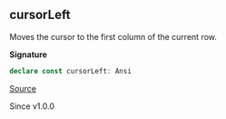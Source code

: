 ## cursorLeft

Moves the cursor to the first column of the current row.

**Signature**

```ts
declare const cursorLeft: Ansi
```

[Source](https://github.com/Effect-TS/effect/tree/main/packages/printer-ansi/src/Ansi.ts#L376)

Since v1.0.0